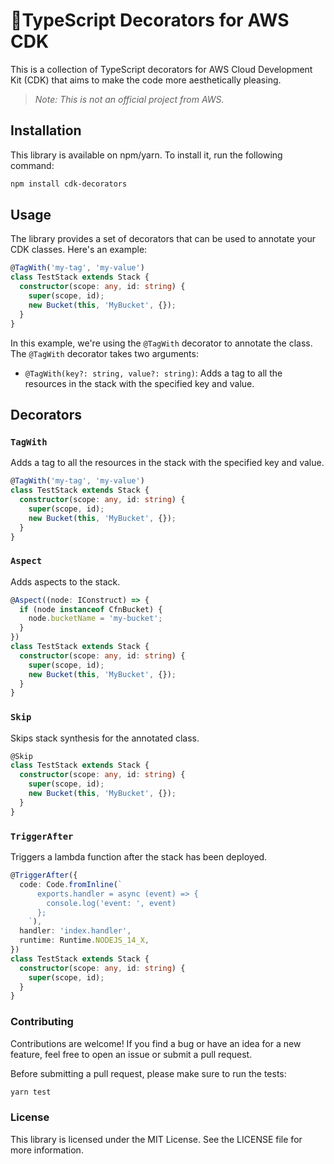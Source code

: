# 📎TypeScript Decorators for AWS CDK

This is a collection of TypeScript decorators for AWS Cloud Development Kit (CDK) that aims to make the code more aesthetically pleasing.

> _Note: This is not an official project from AWS._

## Installation

This library is available on npm/yarn. To install it, run the following command:

```bash
npm install cdk-decorators
```

## Usage

The library provides a set of decorators that can be used to annotate your CDK classes. Here's an example:

```typescript
@TagWith('my-tag', 'my-value')
class TestStack extends Stack {
  constructor(scope: any, id: string) {
    super(scope, id);
    new Bucket(this, 'MyBucket', {});
  }
}
```

In this example, we're using the `@TagWith` decorator to annotate the class. The `@TagWith` decorator takes two arguments:
- `@TagWith(key?: string, value?: string)`: Adds a tag to all the resources in the stack with the specified key and value.

## Decorators

### `TagWith`

Adds a tag to all the resources in the stack with the specified key and value.

```typescript
@TagWith('my-tag', 'my-value')
class TestStack extends Stack {
  constructor(scope: any, id: string) {
    super(scope, id);
    new Bucket(this, 'MyBucket', {});
  }
}
```

### `Aspect`

Adds aspects to the stack.

```typescript
@Aspect((node: IConstruct) => {
  if (node instanceof CfnBucket) {
    node.bucketName = 'my-bucket';
  }
})
class TestStack extends Stack {
  constructor(scope: any, id: string) {
    super(scope, id);
    new Bucket(this, 'MyBucket', {});
  }
}
```

### `Skip`

Skips stack synthesis for the annotated class.

```typescript
@Skip
class TestStack extends Stack {
  constructor(scope: any, id: string) {
    super(scope, id);
    new Bucket(this, 'MyBucket', {});
  }
}
```

### `TriggerAfter`

Triggers a lambda function after the stack has been deployed.

```typescript
@TriggerAfter({
  code: Code.fromInline(`
      exports.handler = async (event) => {
        console.log('event: ', event)
      };
    `),
  handler: 'index.handler',
  runtime: Runtime.NODEJS_14_X,
})
class TestStack extends Stack {
  constructor(scope: any, id: string) {
    super(scope, id);
  }
}
```

### Contributing 

Contributions are welcome! If you find a bug or have an idea for a new feature, feel free to open an issue or submit a pull request.

Before submitting a pull request, please make sure to run the tests:

```bash
yarn test
```

### License

This library is licensed under the MIT License. See the LICENSE file for more information.

